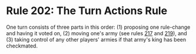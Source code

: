 # Rule 202: The Turn Actions Rule

One turn consists of three parts in this order: (1) proposing one rule-change and having it voted on, (2) moving one's army (see rules [217](rule-217.md) and [219](rule-219.md)), and (3) taking control of any other players' armies if that army's king has been checkmated.